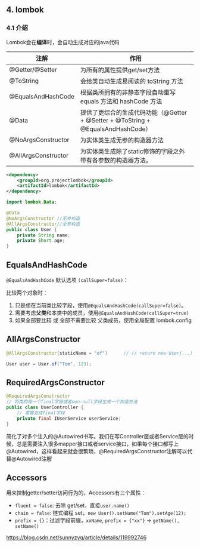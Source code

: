## 4. lombok

### 4.1 介绍

Lombok会在**编译**时，会自动生成对应的java代码

| **注解**            | **作用**                                                     |
| ------------------- | ------------------------------------------------------------ |
| @Getter/@Setter     | 为所有的属性提供get/set方法                                  |
| @ToString           | 会给类自动生成易阅读的  toString 方法                        |
| @EqualsAndHashCode  | 根据类所拥有的非静态字段自动重写 equals 方法和  hashCode 方法 |
| @Data               | 提供了更综合的生成代码功能（@Getter  + @Setter + @ToString + @EqualsAndHashCode） |
| @NoArgsConstructor  | 为实体类生成无参的构造器方法                                 |
| @AllArgsConstructor | 为实体类生成除了static修饰的字段之外带有各参数的构造器方法。 |

```xml
<dependency>
    <groupId>org.projectlombok</groupId>
    <artifactId>lombok</artifactId>
</dependency>
```

~~~java
import lombok.Data;

@Data
@NoArgsConstructor //无参构造
@AllArgsConstructor//全参构造
public class User {
    private String name;
    private Short age;
}
~~~

## EqualsAndHashCode
`@EqualsAndHashCode` 默认选项 `(callSuper=false)`：

比较两个对象时：
1.  只是想在当前类比较字段，使用`@EqualsAndHashCode(callSuper=false)`。
2.  需要考虑**父类**和本类中的成员，使用`@EqualsAndHashCode(callSuper=true)`
3.  如果全部要比较 或 全部不需要比较 父类成员，使用全局配置 lombok.config


## AllArgsConstructor
```java
@AllArgsConstructor(staticName = "of")      // // return new User(...)

User user = User.of("Tom", 123);    
```
## RequiredArgsConstructor
```java
@RequiredArgsConstructor
// 将类的每一个final字段或者non-null字段生成一个构造方法
public class UserController {
    // 需要变成final字段
    private final IUserService userService;
}
```

简化了对多个注入的@Autowired书写。我们在写Controller层或者Service层的时候，总是需要注入很多mapper接口或者service接口，如果每个接口都写上@Autowired，这样看起来就会很繁琐，@RequiredArgsConstructor注解可以代替@Autowired注解

## Accessors

用来控制getter/setter访问行为的，Accessors有三个属性：
- `fluent = false`: 去除 get/set，直接`user.name()`
- `chain = false`: 链式编程 set，`new User().setName("Tom").setAge(12);`
- `prefix = {}`：过滤字段前缀，`xxName`, `prefix = {"xx"}` → `getName(), setName()`

https://blog.csdn.net/sunnyzyq/article/details/119992746